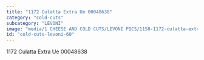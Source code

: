 ```yaml
---
title: "1172 Culatta Extra Ue 00048638"
category: "cold-cuts"
subcategory: "LEVONI"
image: "media/1 CHEESE AND COLD CUTS/LEVONI PICS/1158-1172-culatta-extra-ue-00048638.jpg"
id: "cold-cuts-levoni-60"
---
```


1172 Culatta Extra Ue 00048638
